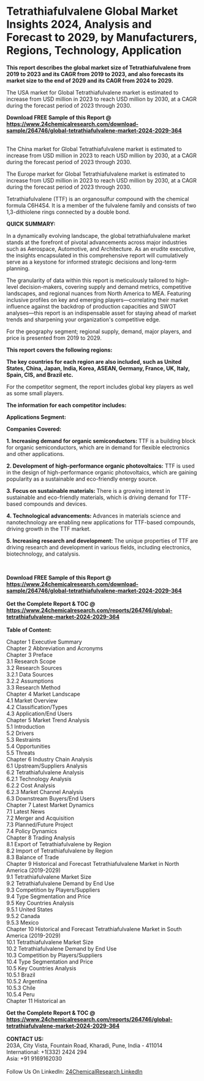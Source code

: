 <h1>Tetrathiafulvalene Global Market Insights 2024, Analysis and Forecast to 2029, by Manufacturers, Regions, Technology, Application</h1><p><strong>This report describes the global market size of Tetrathiafulvalene from 2019 to 2023 and its CAGR from 2019 to 2023, and also forecasts its market size to the end of 2029 and its CAGR from 2024 to 2029.</strong></p><p>
</p><p>The USA market for Global Tetrathiafulvalene market is estimated to increase from USD million in 2023 to reach USD million by 2030, at a CAGR during the forecast period of 2023 through 2030.</p><div><b>Download FREE Sample of this Report @ 
            <a href="https://www.24chemicalresearch.com/download-sample/264746/global-tetrathiafulvalene-market-2024-2029-364">
            https://www.24chemicalresearch.com/download-sample/264746/global-tetrathiafulvalene-market-2024-2029-364</a></b></div><br><p>
</p><p>The China market for Global Tetrathiafulvalene market is estimated to increase from USD million in 2023 to reach USD million by 2030, at a CAGR during the forecast period of 2023 through 2030.</p><p>
</p><p>The Europe market for Global Tetrathiafulvalene market is estimated to increase from USD million in 2023 to reach USD million by 2030, at a CAGR during the forecast period of 2023 through 2030.</p><p>
</p><p>Tetrathiafulvalene (TTF) is an organosulfur compound with the chemical formula C6H4S4. It is a member of the fulvalene family and consists of two 1,3-dithiolene rings connected by a double bond.</p><p>
</p><p></p><p>
<strong>QUICK SUMMARY:</strong></p><p>
In a dynamically evolving landscape, the global tetrathiafulvalene market stands at the forefront of pivotal advancements across major industries such as Aerospace, Automotive, and Architecture. As an erudite executive, the insights encapsulated in this comprehensive report will cumulatively serve as a keystone for informed strategic decisions and long-term planning.</p><p>
</p><p>
The granularity of data within this report is meticulously tailored to high-level decision-makers, covering supply and demand metrics, competitive landscapes, and regional nuances from North America to MEA. Featuring inclusive profiles on key and emerging players—correlating their market influence against the backdrop of production capacities and SWOT analyses—this report is an indispensable asset for staying ahead of market trends and sharpening your organization's competitive edge.</p><p>
</p><p>
</p><p>
For the geography segment; regional supply, demand, major players, and price is presented from 2019 to 2029.</p><p>
</p><p>
<strong>This report covers the following regions:</strong></p><p>
</p><p>
</p><p><strong>The key countries for each region are also included, such as United States, China, Japan, India, Korea, ASEAN, Germany, France, UK, Italy, Spain, CIS, and Brazil etc.</strong></p><p>
</p><p>
For the competitor segment, the report includes global key players as well as some small players.</p><p>
</p><p>
<strong>The information for each competitor includes:</strong></p><p>
</p><p>
</p><p><strong>Applications Segment:</strong></p><p>
</p><p>
<strong>Companies Covered:</strong></p><p>
</p><p>
</p><p></p><p>
</p><p>
<strong>1. Increasing demand for organic semiconductors: </strong>TTF is a building block for organic semiconductors, which are in demand for flexible electronics and other applications.</p><p>
<strong>2. Development of high-performance organic photovoltaics:</strong> TTF is used in the design of high-performance organic photovoltaics, which are gaining popularity as a sustainable and eco-friendly energy source.</p><p>
<strong>3. Focus on sustainable materials: </strong>There is a growing interest in sustainable and eco-friendly materials, which is driving demand for TTF-based compounds and devices.</p><p>
<strong>4. Technological advancements: </strong>Advances in materials science and nanotechnology are enabling new applications for TTF-based compounds, driving growth in the TTF market.</p><p>
<strong>5. Increasing research and development: </strong>The unique properties of TTF are driving research and development in various fields, including electronics, biotechnology, and catalysis.</p><p>
</p><p>
</p><p>
 </p><div><b>Download FREE Sample of this Report @ 
            <a href="https://www.24chemicalresearch.com/download-sample/264746/global-tetrathiafulvalene-market-2024-2029-364">
            https://www.24chemicalresearch.com/download-sample/264746/global-tetrathiafulvalene-market-2024-2029-364</a></b></div><br><div><b>Get the Complete Report & TOC @ 
            <a href="https://www.24chemicalresearch.com/reports/264746/global-tetrathiafulvalene-market-2024-2029-364">
            https://www.24chemicalresearch.com/reports/264746/global-tetrathiafulvalene-market-2024-2029-364</a></b></div><br>
            <b>Table of Content:</b><p>Chapter 1 Executive Summary<br />
Chapter 2 Abbreviation and Acronyms<br />
Chapter 3 Preface<br />
3.1 Research Scope<br />
3.2 Research Sources<br />
3.2.1 Data Sources<br />
3.2.2 Assumptions<br />
3.3 Research Method<br />
Chapter 4 Market Landscape<br />
4.1 Market Overview<br />
4.2 Classification/Types<br />
4.3 Application/End Users<br />
Chapter 5 Market Trend Analysis<br />
5.1 Introduction<br />
5.2 Drivers<br />
5.3 Restraints<br />
5.4 Opportunities<br />
5.5 Threats<br />
Chapter 6 Industry Chain Analysis<br />
6.1 Upstream/Suppliers Analysis<br />
6.2 Tetrathiafulvalene Analysis<br />
6.2.1 Technology Analysis<br />
6.2.2 Cost Analysis<br />
6.2.3 Market Channel Analysis<br />
6.3 Downstream Buyers/End Users<br />
Chapter 7 Latest Market Dynamics<br />
7.1 Latest News<br />
7.2 Merger and Acquisition<br />
7.3 Planned/Future Project<br />
7.4 Policy Dynamics<br />
Chapter 8 Trading Analysis<br />
8.1 Export of Tetrathiafulvalene by Region<br />
8.2 Import of Tetrathiafulvalene by Region<br />
8.3 Balance of Trade<br />
Chapter 9 Historical and Forecast Tetrathiafulvalene Market in North America (2019-2029)<br />
9.1 Tetrathiafulvalene Market Size<br />
9.2 Tetrathiafulvalene Demand by End Use<br />
9.3 Competition by Players/Suppliers<br />
9.4 Type Segmentation and Price<br />
9.5 Key Countries Analysis<br />
9.5.1 United States<br />
9.5.2 Canada<br />
9.5.3 Mexico<br />
Chapter 10 Historical and Forecast Tetrathiafulvalene Market in South America (2019-2029)<br />
10.1 Tetrathiafulvalene Market Size<br />
10.2 Tetrathiafulvalene Demand by End Use<br />
10.3 Competition by Players/Suppliers<br />
10.4 Type Segmentation and Price<br />
10.5 Key Countries Analysis<br />
10.5.1 Brazil<br />
10.5.2 Argentina<br />
10.5.3 Chile<br />
10.5.4 Peru<br />
Chapter 11 Historical an</p><div><b>Get the Complete Report & TOC @ 
            <a href="https://www.24chemicalresearch.com/reports/264746/global-tetrathiafulvalene-market-2024-2029-364">
            https://www.24chemicalresearch.com/reports/264746/global-tetrathiafulvalene-market-2024-2029-364</a></b></div><br><b>CONTACT US:</b><br>
            203A, City Vista, Fountain Road, Kharadi, Pune, India - 411014<br>
            International: +1(332) 2424 294<br>
            Asia: +91 9169162030 <br><br>
            Follow Us On LinkedIn: <a href="https://www.linkedin.com/company/24chemicalresearch/">24ChemicalResearch LinkedIn</a>